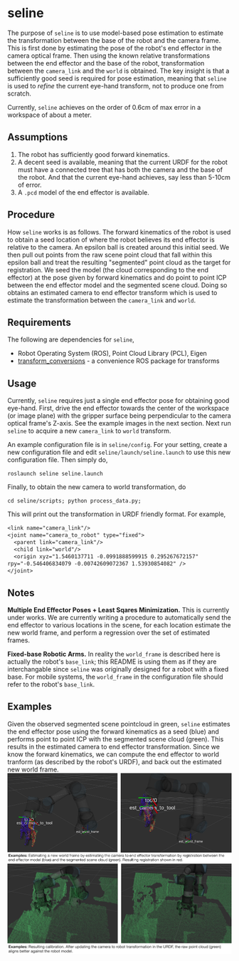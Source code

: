 # seline
The purpose of `seline` is to use model-based pose estimation to estimate the transformation between the base of the robot and the camera frame. This is first done by estimating the pose of the robot's end effector in the camera optical frame. Then using the known relative transformations between the end effector and the base of the robot, transformation between the `camera_link` and the `world` is obtained. The key insight is that a sufficiently good seed is required for pose estimation, meaning that `seline` is used to *refine* the current eye-hand transform, not to produce one from scratch.

Currently, `seline` achieves on the order of 0.6cm of max error in a workspace of about a meter.

## Assumptions
 1. The robot has sufficiently good forward kinematics.
 2. A decent seed is available, meaning that the current URDF for the robot must have a connected tree that has both the camera and the base of the robot. And that the current eye-hand achieves, say less than 5-10cm of error.
 3. A `.pcd` model of the end effector is available.

## Procedure
How `seline` works is as follows. The forward kinematics of the robot is used to obtain a seed location of where the robot believes its end effector is relative to the camera. An epsilon ball is created around this initial seed. We then pull out points from the raw scene point cloud that fall within this epsilon ball and treat the resulting "segmented" point cloud as the target for registration. We seed the model (the cloud corresponding to the end effector) at the pose given by forward kinematics and do point to point ICP between the end effector model and the segmented scene cloud. Doing so obtains an estimated camera to end effector transform which is used to estimate the transformation between the `camera_link` and `world`.

## Requirements
The following are dependencies for `seline`,
 * Robot Operating System (ROS), Point Cloud Library (PCL), Eigen
 * [transform_conversions](https://github.com/jaymwong/transform_conversions) - a convenience ROS package for transforms

## Usage
Currently, `seline` requires just a single end effector pose for obtaining good eye-hand. First, drive the end effector towards the center of the workspace (or image plane) with the gripper surface being perpendicular to the camera optical frame's Z-axis. See the example images in the next section. Next run `seline` to acquire a new `camera_link` to `world` transform.

An example configuration file is in `seline/config`. For your setting, create a new configuration file and edit `seline/launch/seline.launch` to use this new configuration file. Then simply do,
```
roslaunch seline seline.launch
```
Finally, to obtain the new camera to world transformation, do
```
cd seline/scripts; python process_data.py;
```
This will print out the transformation in URDF friendly format. For example, 
```
<link name="camera_link"/>
<joint name="camera_to_robot" type="fixed">
  <parent link="camera_link"/>
  <child link="world"/>
  <origin xyz="1.5460137711 -0.0991888599915 0.295267672157" rpy="-0.546406834079 -0.00742609072367 1.53930854082" />
</joint>
```

## Notes
__Multiple End Effector Poses + Least Sqares Minimization.__ This is currently under works. We are currently writing a procedure to automatically send the end effector to various locations in the scene, for each location estimate the new world frame, and perform a regression over the set of estimated frames.

__Fixed-base Robotic Arms.__ In reality the `world_frame` is described here is actually the robot's `base_link`; this README is using them as if they are interchangable since `seline` was originally designed for a robot with a fixed base. For mobile systems, the `world_frame` in the configuration file should refer to the robot's `base_link`. 

## Examples
Given the observed segmented scene pointcloud in green, `seline` estimates the end effector pose using the forward kinematics as a seed (blue) and performs point to point ICP with the segmented scene cloud (green). This results in the estimated camera to end effector transformation. Since we know the forward kinematics, we can compute the end effector to world tranform (as described by the robot's URDF), and back out the estimated new world frame.
![example](images/ur3_robotiq85_ex_combined.png)
![example2](images/ur3_robotiq85_result.png)
